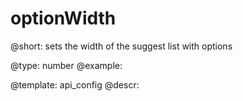 optionWidth
=============

@short:
	sets the width of the suggest list with options

@type: number
@example:


@template:	api_config
@descr:


